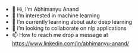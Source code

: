 - 👋 Hi, I’m Abhimanyu Anand
- 👀 I’m interested in machine learning
- 🌱 I’m currently learning about auto deep learning
- 💞️ I’m looking to collaborate on nlp applications
- 📫 How to reach me drop a message at https://www.linkedin.com/in/abhimanyu-anand/

<!---
abhimanyu729/abhimanyu729 is a ✨ special ✨ repository because its `README.md` (this file) appears on your GitHub profile.
You can click the Preview link to take a look at your changes.
--->
